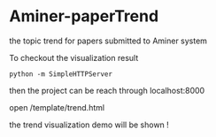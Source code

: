 Aminer-paperTrend
=================

the topic trend for papers submitted to Aminer system

To checkout the visualization result

`python -m SimpleHTTPServer`

then the project can be reach through localhost:8000

open /template/trend.html

the trend visualization demo will be shown !
